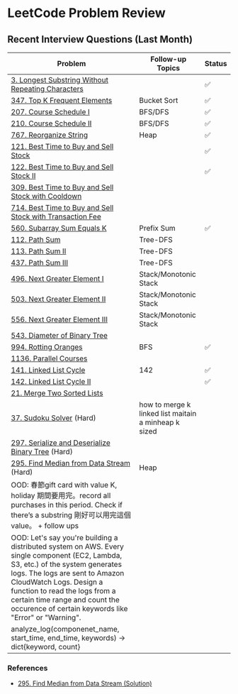 # LeetCode Problem Review

## Recent Interview Questions (Last Month)

| Problem | Follow-up Topics | Status |
|---------|-----------------|---------|
| [3. Longest Substring Without Repeating Characters](https://leetcode.com/problems/longest-substring-without-repeating-characters/) | | ✅ |
| [347. Top K Frequent Elements](https://leetcode.com/problems/top-k-frequent-elements/) | Bucket Sort | ✅ |
| [207. Course Schedule I](https://leetcode.com/problems/course-schedule/) | BFS/DFS | ✅ |
| [210. Course Schedule II](https://leetcode.com/problems/course-schedule-ii/) | BFS/DFS | ✅ |
| [767. Reorganize String](https://leetcode.com/problems/reorganize-string/) | Heap | ✅ |
| [121. Best Time to Buy and Sell Stock](https://leetcode.com/problems/best-time-to-buy-and-sell-stock/) | | ✅ |
| [122. Best Time to Buy and Sell Stock II](https://leetcode.com/problems/best-time-to-buy-and-sell-stock-ii/) | | ✅ |
| [309. Best Time to Buy and Sell Stock with Cooldown](https://leetcode.com/problems/best-time-to-buy-and-sell-stock-with-cooldown/) | | |
| [714. Best Time to Buy and Sell Stock with Transaction Fee](https://leetcode.com/problems/best-time-to-buy-and-sell-stock-with-transaction-fee/) | | |
| [560. Subarray Sum Equals K](https://leetcode.com/problems/subarray-sum-equals-k/) | Prefix Sum | ✅ |
| [112. Path Sum](https://leetcode.com/problems/path-sum/) | Tree-DFS | |
| [113. Path Sum II](https://leetcode.com/problems/path-sum-ii/) | Tree-DFS | |
| [437. Path Sum III](https://leetcode.com/problems/path-sum-iii/) | Tree-DFS | |
| [496. Next Greater Element I](https://leetcode.com/problems/next-greater-element-i/) | Stack/Monotonic Stack | |
| [503. Next Greater Element II](https://leetcode.com/problems/next-greater-element-ii/) | Stack/Monotonic Stack | |
| [556. Next Greater Element III](https://leetcode.com/problems/next-greater-element-iii/) | Stack/Monotonic Stack | |
| [543. Diameter of Binary Tree](https://leetcode.com/problems/diameter-of-binary-tree/) | | |
| [994. Rotting Oranges](https://leetcode.com/problems/rotting-oranges/) | BFS | ✅ |
| [1136. Parallel Courses](https://leetcode.com/problems/parallel-courses/) | | |
| [141. Linked List Cycle](https://leetcode.com/problems/linked-list-cycle/) | 142 | ✅ |
| [142. Linked List Cycle II](https://leetcode.com/problems/linked-list-cycle-ii/) | | ✅|
| [21. Merge Two Sorted Lists](https://leetcode.com/problems/merge-two-sorted-lists/) | | |
| [37. Sudoku Solver](https://leetcode.com/problems/sudoku-solver/) (Hard) | how to merge k linked list maitain a minheap k sized | |
| [297. Serialize and Deserialize Binary Tree](https://leetcode.com/problems/serialize-and-deserialize-binary-tree/) (Hard)| | |
| [295. Find Median from Data Stream](https://leetcode.com/problems/find-median-from-data-stream/) (Hard) | Heap | |
| OOD: 春節gift card with value K, holiday 期間要用完。record all purchases in this period. Check if there’s a substring 剛好可以用完這個value。 + follow ups| | |
| OOD: Let's say you're building a distributed system on AWS. Every single component (EC2, Lambda, S3, etc.) of the system generates logs. The logs are sent to Amazon CloudWatch Logs. Design a function to read the logs from a certain time range and count the occurence of certain keywords like "Error" or "Warning". 
analyze_log(componenet_name, start_time, end_time, keywords) -> dict{keyword, count} | | |

### References
- [295. Find Median from Data Stream (Solution)](https://leetcode.com/problems/find-median-from-data-stream/solutions/696658/python-logic-explained-with-2-heaps-clean-code/) 